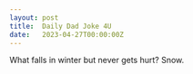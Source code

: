 ```yaml
---
layout: post
title:  Daily Dad Joke 4U
date:   2023-04-27T00:00:00Z
---
```

What falls in winter but never gets hurt? Snow.
